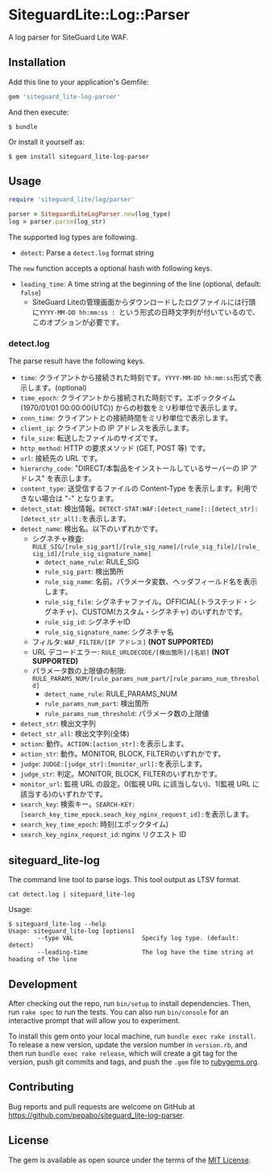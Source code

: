 # SiteguardLite::Log::Parser

A log parser for SiteGuard Lite WAF.

## Installation

Add this line to your application's Gemfile:

```ruby
gem 'siteguard_lite-log-parser'
```

And then execute:

    $ bundle

Or install it yourself as:

    $ gem install siteguard_lite-log-parser

## Usage

```ruby
require 'siteguard_lite/log/parser'

parser = SiteguardLiteLogParser.new(log_type)
log = parser.parse(log_str)
```

The supported log types are following.

- `detect`: Parse a `detect.log` format string

The `new` function accepts a optional hash with following keys.

- `leading_time`: A time string at the beginning of the line (optional, default: `false`)
  - SiteGuard Liteの管理画面からダウンロードしたログファイルには行頭に`YYYY-MM-DD hh:mm:ss : `という形式の日時文字列が付いているので、このオプションが必要です。

### detect.log

The parse result have the following keys.

- `time`: クライアントから接続された時刻です。`YYYY-MM-DD hh:mm:ss`形式で表示します。(optional)
- `time_epoch`: クライアントから接続された時刻です。エポックタイム (1970/01/01 00:00:00(UTC)) からの秒数をミリ秒単位で表示します。
- `conn_time`: クライアントとの接続時間をミリ秒単位で表示します。
- `client_ip`: クライアントの IP アドレスを表示します。
- `file_size`: 転送したファイルのサイズです。
- `http_method`: HTTP の要求メソッド (GET, POST 等) です。
- `url`: 接続先の URL です。
- `hierarchy_code`: "DIRECT/本製品をインストールしているサーバーの IP アドレス" を表示します。
- `content_type`: 送受信するファイルの Content-Type を表示します。利用できない場合は "-" となります。
- `detect_stat`: 検出情報。`DETECT-STAT:WAF:[detect_name]::[detect_str]:[detect_str_all]:`を表示します。
- `detect_name`: 検出名。以下のいずれかです。
  - シグネチャ検査: `RULE_SIG/[rule_sig_part]/[rule_sig_name]/[rule_sig_file]/[rule_sig_id]/[rule_sig_signature_name]`
    - `detect_name_rule`: RULE_SIG
    - `rule_sig_part`: 検出箇所
    - `rule_sig_name`: 名前。パラメータ変数、ヘッダフィールド名を表示します。
    - `rule_sig_file`: シグネチャファイル。OFFICIAL(トラステッド・シグネチャ)、CUSTOM(カスタム・シグネチャ) のいずれかです。
    - `rule_sig_id`: シグネチャID
    - `rule_sig_signature_name`: シグネチャ名
  - フィルタ: `WAF_FILTER/[IP アドレス]` **(NOT SUPPORTED)**
  - URL デコードエラー: `RULE_URLDECODE/[検出箇所]/[名前]` **(NOT SUPPORTED)**
  - パラメータ数の上限値の制限: `RULE_PARAMS_NUM/[rule_params_num_part/[rule_params_num_threshold]`
    - `detect_name_rule`: RULE_PARAMS_NUM
    - `rule_params_num_part`: 検出箇所
    - `rule_params_num_threshold`: パラメータ数の上限値
- `detect_str`: 検出文字列
- `detect_str_all`: 検出文字列(全体)
- `action`: 動作。`ACTION:[action_str]:`を表示します。
- `action_str`: 動作。MONITOR, BLOCK, FILTERのいずれかです。
- `judge`: `JUDGE:[judge_str]:[monitor_url]:`を表示します。
- `judge_str`: 判定。MONITOR, BLOCK, FILTERのいずれかです。
- `monitor_url`: 監視 URL の設定。0(監視 URL に該当しない)、1(監視 URL に該当する)のいずれかです。
- `search_key`: 検索キー。`SEARCH-KEY:[search_key_time_epock.seach_key_nginx_request_id]:`を表示します。
- `search_key_time_epoch`: 時刻(エポックタイム)
- `search_key_nginx_request_id`: nginx リクエスト ID

## siteguard_lite-log

The command line tool to parse logs. This tool output as LTSV format.

```
cat detect.log | siteguard_lite-log
```

Usage:
```
$ siteguard_lite-log --help
Usage: siteguard_lite-log [options]
        --type VAL                   Specify log type. (default: detect)
        --leading-time               The log have the time string at heading of the line
```

## Development

After checking out the repo, run `bin/setup` to install dependencies. Then, run `rake spec` to run the tests. You can also run `bin/console` for an interactive prompt that will allow you to experiment.

To install this gem onto your local machine, run `bundle exec rake install`. To release a new version, update the version number in `version.rb`, and then run `bundle exec rake release`, which will create a git tag for the version, push git commits and tags, and push the `.gem` file to [rubygems.org](https://rubygems.org).

## Contributing

Bug reports and pull requests are welcome on GitHub at https://github.com/pepabo/siteguard_lite-log-parser.

## License

The gem is available as open source under the terms of the [MIT License](https://opensource.org/licenses/MIT).
